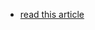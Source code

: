 * [read this article](https://www.google.com/url?sa=t&rct=j&q=&esrc=s&source=web&cd=12&ved=2ahUKEwiAqMnB9afjAhUxtXEKHcCFBSEQFjALegQIARAB&url=https%3A%2F%2Fmedium.com%2F%40shamir.stav_83310%2Fthe-other-great-benefit-of-python-type-annotations-896c7d077c6b&usg=AOvVaw13EsM-aBcaCERQ-TwQFm9r)

